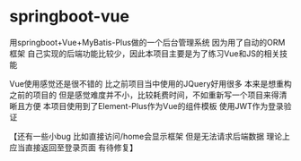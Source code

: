 # springboot-vue
用springboot+Vue+MyBatis-Plus做的一个后台管理系统 因为用了自动的ORM框架 自己实现的后端功能比较少，因此本项目主要是为了练习Vue和JS的相关技能

Vue使用感觉还是很不错的 比之前项目当中使用的JQuery好用很多 本来是想重构之前的项目的 但是感觉难度并不小，比较耗费时间，不如重新写一个项目来得清晰且方便
本项目使用到了Element-Plus作为Vue的组件模板 使用JWT作为登录验证

【还有一些小bug 比如直接访问/home会显示框架 但是无法请求后端数据 理论上应当直接返回至登录页面 有待修复】
